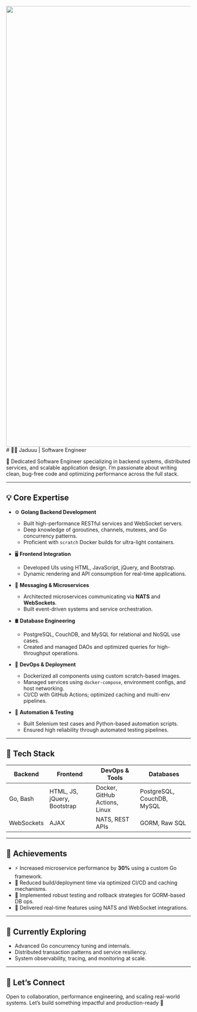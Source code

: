 <img align="center" width="1200" src="https://user-images.githubusercontent.com/10498744/210012254-234538ff-d198-48aa-8964-37e6fd45d227.gif">
# 👨‍💻 Jaduuu | Software Engineer

🚀 Dedicated Software Engineer specializing in backend systems, distributed services, and scalable application design. I’m passionate about writing clean, bug-free code and optimizing performance across the full stack.

---

## 💡 Core Expertise

- ⚙️ **Golang Backend Development**
  - Built high-performance RESTful services and WebSocket servers.
  - Deep knowledge of goroutines, channels, mutexes, and Go concurrency patterns.
  - Proficient with `scratch` Docker builds for ultra-light containers.

- 🖥️ **Frontend Integration**
  - Developed UIs using HTML, JavaScript, jQuery, and Bootstrap.
  - Dynamic rendering and API consumption for real-time applications.

- 🔄 **Messaging & Microservices**
  - Architected microservices communicating via **NATS** and **WebSockets**.
  - Built event-driven systems and service orchestration.

- 🛢️ **Database Engineering**
  - PostgreSQL, CouchDB, and MySQL for relational and NoSQL use cases.
  - Created and managed DAOs and optimized queries for high-throughput operations.

- 🐳 **DevOps & Deployment**
  - Dockerized all components using custom scratch-based images.
  - Managed services using `docker-compose`, environment configs, and host networking.
  - CI/CD with GitHub Actions; optimized caching and multi-env pipelines.

- 🧪 **Automation & Testing**
  - Built Selenium test cases and Python-based automation scripts.
  - Ensured high reliability through automated testing pipelines.

---

## 🧰 Tech Stack

| Backend      | Frontend     | DevOps & Tools         | Databases          |
|--------------|--------------|------------------------|--------------------|
| Go, Bash     | HTML, JS, jQuery, Bootstrap | Docker, GitHub Actions, Linux | PostgreSQL, CouchDB, MySQL |
| WebSockets   | AJAX          | NATS, REST APIs        | GORM, Raw SQL      |

---

## 📌 Achievements

- ⚡ Increased microservice performance by **30%** using a custom Go framework.
- 🧹 Reduced build/deployment time via optimized CI/CD and caching mechanisms.
- 🧠 Implemented robust testing and rollback strategies for GORM-based DB ops.
- 💬 Delivered real-time features using NATS and WebSocket integrations.

---

## 🧭 Currently Exploring

- Advanced Go concurrency tuning and internals.
- Distributed transaction patterns and service resiliency.
- System observability, tracing, and monitoring at scale.

---

## 🤝 Let’s Connect

Open to collaboration, performance engineering, and scaling real-world systems.
Let’s build something impactful and production-ready 🚀


